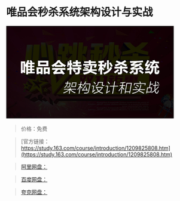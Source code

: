 # 唯品会秒杀系统架构设计与实战

![img](../../../assets/study163/free/47fa9527c98142568b8b0d1c8dcfa74e.jpg)

> 价格：免费

> [官方链接：https://study.163.com/course/introduction/1209825808.htm](https://study.163.com/course/introduction/1209825808.htm)

> [阿里网盘：]()

> [百度网盘：]()

> [夸克网盘：]()
